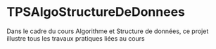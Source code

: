TPSAlgoStructureDeDonnees
=========================

Dans le cadre du cours Algorithme et Structure de données, ce projet illustre tous les travaux pratiques  liées au cours 

